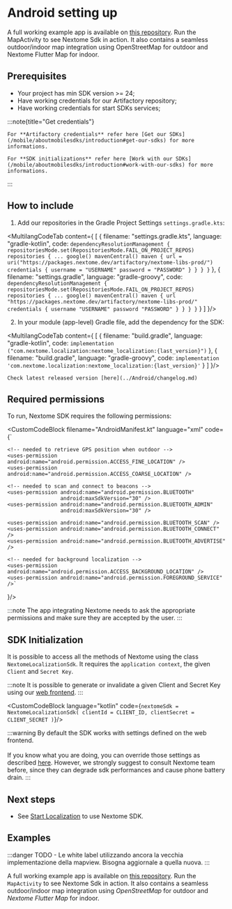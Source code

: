 # Android setting up

A full working example app is available on [this repository](https://github.com/Nextome/nextome-phoenix-android-whitelabel). Run the MapActivity to see Nextome Sdk in action. It also contains a seamless outdoor/indoor map integration using OpenStreetMap for outdoor and Nextome Flutter Map for indoor.

## Prerequisites
- Your project has min SDK version >= 24;
- Have working credentials for our Artifactory repository;
- Have working credentials for start SDKs services;

:::note{title="Get credentials"}
    
    For **Artifactory credentials** refer here [Get our SDKs](/mobile/aboutmobilesdks/introduction#get-our-sdks) for more informations.

    For **SDK initializations** refer here [Work with our SDKs](/mobile/aboutmobilesdks/introduction#work-with-our-sdks) for more informations.
    
:::

## How to include


1. Add our repositories in the Gradle Project Settings `settings.gradle.kts`:


<MultilangCodeTab content={
[
  {
    filename: "settings.gradle.kts",
    language: "gradle-kotlin",
    code: `dependencyResolutionManagement {
    repositoriesMode.set(RepositoriesMode.FAIL_ON_PROJECT_REPOS)
        repositories {
            ...
            google()
            mavenCentral()
            maven {
                url = uri("https://packages.nextome.dev/artifactory/nextome-libs-prod/")
                credentials {
                    username = "USERNAME"
                    password = "PASSWORD"
                }
            }
        }
    }`
  },
  {
    filename: "settings.gradle",
    language: "gradle-groovy",
    code: `dependencyResolutionManagement {
    repositoriesMode.set(RepositoriesMode.FAIL_ON_PROJECT_REPOS)
        repositories {
            ...
            google()
            mavenCentral()
            maven {
                url "https://packages.nextome.dev/artifactory/nextome-libs-prod/"
                credentials {
                    username "USERNAME"
                    password "PASSWORD"
                }
            }
        }
    }`
  }
]
}/>


2. In your module (app-level) Gradle file, add the dependency for the SDK:

<MultilangCodeTab content={
[
  {
    filename: "build.gradle",
    language: "gradle-kotlin",
    code: `implementation ("com.nextome.localization:nextome_localization:{last_version}")`
  },
  {
    filename: "build.gradle",
    language: "gradle-groovy",
    code: `implementation 'com.nextome.localization:nextome_localization:{last_version}'`
  }
]
}/>

    Check latest released version [here](../Android/changelog.md)

## Required permissions
To run, Nextome SDK requires the following permissions:

<CustomCodeBlock 
filename="AndroidManifest.kt"
language="xml"
code={`
    <uses-permission android:name="android.permission.INTERNET" />
    <uses-permission android:name="android.permission.POST_NOTIFICATIONS"/>
    <uses-permission android:name="android.permission.ACCESS_NETWORK_STATE" />
    
    <!-- needed to retrieve GPS position when outdoor -->
    <uses-permission android:name="android.permission.ACCESS_FINE_LOCATION" />
    <uses-permission android:name="android.permission.ACCESS_COARSE_LOCATION" />
    
    <!-- needed to scan and connect to beacons -->
    <uses-permission android:name="android.permission.BLUETOOTH"
                     android:maxSdkVersion="30" />
    <uses-permission android:name="android.permission.BLUETOOTH_ADMIN"
                     android:maxSdkVersion="30" />
    
    <uses-permission android:name="android.permission.BLUETOOTH_SCAN" />
    <uses-permission android:name="android.permission.BLUETOOTH_CONNECT" />
    <uses-permission android:name="android.permission.BLUETOOTH_ADVERTISE" />
    
    <!-- needed for background localization -->
    <uses-permission android:name="android.permission.ACCESS_BACKGROUND_LOCATION" />
    <uses-permission android:name="android.permission.FOREGROUND_SERVICE" />`
}/>

:::note 
    The app integrating Nextome needs to ask the appropriate permissions and make sure they are accepted by the user.
:::

## SDK Initialization
It is possible to access all the methods of Nextome using the class `NextomeLocalizationSdk`.
It requires the `application context`, the given `Client` and `Secret Key`.

:::note
    It is possible to generate or invalidate a given Client and Secret Key using our [web frontend](#retreive-client-and-secret-key).
:::

<CustomCodeBlock 
language="kotlin"
code={`nextomeSdk = NextomeLocalizationSdk(
    clientId = CLIENT_ID,
    clientSecret = CLIENT_SECRET
)`}/>

:::warning
    By default the SDK works with settings defined on the web frontend.<br></br>
    If you know what you are doing, you can override those settings as described [here](Android/settings.md).
    However, we strongly suggest to consult Nextome team before, since they can
    degrade sdk performances and cause phone battery drain.
:::

## Next steps

- See [Start Localization](/mobile/localization/basic-features) to use Nextome SDK.

## Examples

:::danger
    TODO - Le white label utilizzando ancora la vecchia implementazione della mapview. Bisogna aggiornale a quella nuova.
:::

A full working example app is available on [this repository](https://github.com/Nextome/nextome-phoenix-android-whitelabel).
Run the `MapActivity` to see Nextome Sdk in action. It also contains a seamless outdoor/indoor map integration using *OpenStreetMap* for outdoor and *Nextome Flutter Map* for indoor.
